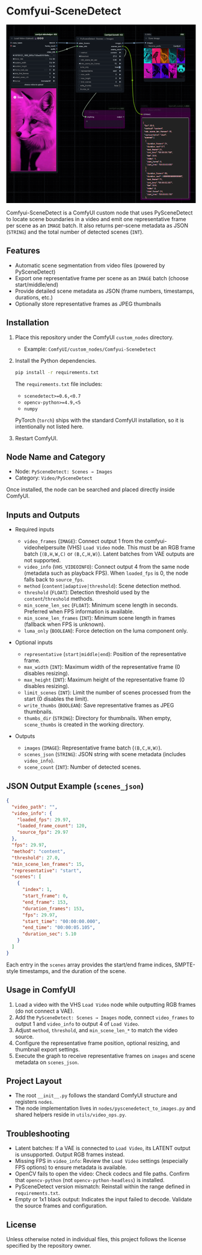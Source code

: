 # Comfyui-SceneDetect

![workflow](assets/2025-10-25%20230736.png)

Comfyui-SceneDetect is a ComfyUI custom node that uses PySceneDetect to locate scene boundaries in a video and emit one representative frame per scene as an `IMAGE` batch. It also returns per-scene metadata as JSON (`STRING`) and the total number of detected scenes (`INT`).

## Features

- Automatic scene segmentation from video files (powered by PySceneDetect)
- Export one representative frame per scene as an `IMAGE` batch (choose start/middle/end)
- Provide detailed scene metadata as JSON (frame numbers, timestamps, durations, etc.)
- Optionally store representative frames as JPEG thumbnails

## Installation

1. Place this repository under the ComfyUI `custom_nodes` directory.
   - Example: `ComfyUI/custom_nodes/Comfyui-SceneDetect`
2. Install the Python dependencies.

   ```bash
   pip install -r requirements.txt
   ```

   The `requirements.txt` file includes:
   - `scenedetect>=0.6,<0.7`
   - `opencv-python>=4.9,<5`
   - `numpy`

   PyTorch (`torch`) ships with the standard ComfyUI installation, so it is intentionally not listed here.

3. Restart ComfyUI.

## Node Name and Category

- Node: `PySceneDetect: Scenes → Images`
- Category: `Video/PySceneDetect`

Once installed, the node can be searched and placed directly inside ComfyUI.

## Inputs and Outputs

- Required inputs
  - `video_frames` (`IMAGE`): Connect output 1 from the comfyui-videohelpersuite (VHS) `Load Video` node. This must be an RGB frame batch (`(B,H,W,C)` or `(B,C,H,W)`). Latent batches from VAE outputs are not supported.
  - `video_info` (`VHS_VIDEOINFO`): Connect output 4 from the same node (metadata such as playback FPS). When `loaded_fps` is 0, the node falls back to `source_fps`.
  - `method` (`content|adaptive|threshold`): Scene detection method.
  - `threshold` (`FLOAT`): Detection threshold used by the `content`/`threshold` methods.
  - `min_scene_len_sec` (`FLOAT`): Minimum scene length in seconds. Preferred when FPS information is available.
  - `min_scene_len_frames` (`INT`): Minimum scene length in frames (fallback when FPS is unknown).
  - `luma_only` (`BOOLEAN`): Force detection on the luma component only.

- Optional inputs
  - `representative` (`start|middle|end`): Position of the representative frame.
  - `max_width` (`INT`): Maximum width of the representative frame (0 disables resizing).
  - `max_height` (`INT`): Maximum height of the representative frame (0 disables resizing).
  - `limit_scenes` (`INT`): Limit the number of scenes processed from the start (0 disables the limit).
  - `write_thumbs` (`BOOLEAN`): Save representative frames as JPEG thumbnails.
  - `thumbs_dir` (`STRING`): Directory for thumbnails. When empty, `scene_thumbs` is created in the working directory.

- Outputs
  - `images` (`IMAGE`): Representative frame batch (`(B,C,H,W)`).
  - `scenes_json` (`STRING`): JSON string with scene metadata (includes `video_info`).
  - `scene_count` (`INT`): Number of detected scenes.

## JSON Output Example (`scenes_json`)

```json
{
  "video_path": "",
  "video_info": {
    "loaded_fps": 29.97,
    "loaded_frame_count": 120,
    "source_fps": 29.97
  },
  "fps": 29.97,
  "method": "content",
  "threshold": 27.0,
  "min_scene_len_frames": 15,
  "representative": "start",
  "scenes": [
    {
      "index": 1,
      "start_frame": 0,
      "end_frame": 153,
      "duration_frames": 153,
      "fps": 29.97,
      "start_time": "00:00:00.000",
      "end_time": "00:00:05.105",
      "duration_sec": 5.10
    }
  ]
}
```

Each entry in the `scenes` array provides the start/end frame indices, SMPTE-style timestamps, and the duration of the scene.

## Usage in ComfyUI

1. Load a video with the VHS `Load Video` node while outputting RGB frames (do not connect a VAE).
2. Add the `PySceneDetect: Scenes → Images` node, connect `video_frames` to output 1 and `video_info` to output 4 of `Load Video`.
3. Adjust `method`, `threshold`, and `min_scene_len_*` to match the video source.
4. Configure the representative frame position, optional resizing, and thumbnail export settings.
5. Execute the graph to receive representative frames on `images` and scene metadata on `scenes_json`.

## Project Layout

- The root `__init__.py` follows the standard ComfyUI structure and registers `nodes`.
- The node implementation lives in `nodes/pyscenedetect_to_images.py` and shared helpers reside in `utils/video_ops.py`.

## Troubleshooting

- Latent batches: If a VAE is connected to `Load Video`, its LATENT output is unsupported. Output RGB frames instead.
- Missing FPS in `video_info`: Review the `Load Video` settings (especially FPS options) to ensure metadata is available.
- OpenCV fails to open the video: Check codecs and file paths. Confirm that `opencv-python` (not `opencv-python-headless`) is installed.
- PySceneDetect version mismatch: Reinstall within the range defined in `requirements.txt`.
- Empty or 1x1 black output: Indicates the input failed to decode. Validate the source frames and configuration.

## License

Unless otherwise noted in individual files, this project follows the license specified by the repository owner.
